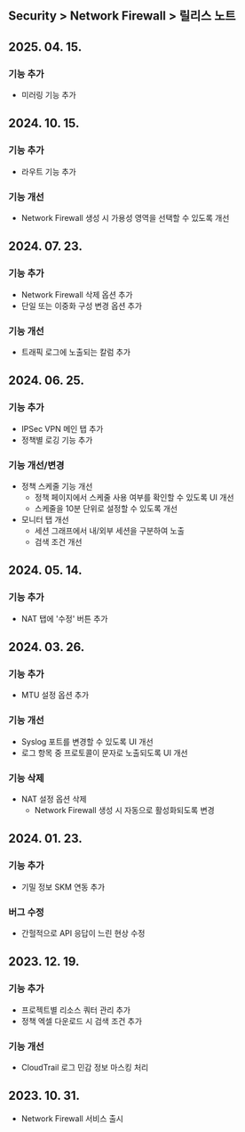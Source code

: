 ## Security > Network Firewall > 릴리스 노트

## 2025. 04. 15.

### 기능 추가

* 미러링 기능 추가

## 2024. 10. 15.

### 기능 추가

* 라우트 기능 추가

### 기능 개선

* Network Firewall 생성 시 가용성 영역을 선택할 수 있도록 개선

## 2024. 07. 23.

### 기능 추가

* Network Firewall 삭제 옵션 추가
* 단일 또는 이중화 구성 변경 옵션 추가

### 기능 개선

* 트래픽 로그에 노출되는 칼럼 추가

## 2024. 06. 25.

### 기능 추가

* IPSec VPN 메인 탭 추가
* 정책별 로깅 기능 추가

### 기능 개선/변경

* 정책 스케줄 기능 개선
    * 정책 페이지에서 스케줄 사용 여부를 확인할 수 있도록 UI 개선
    * 스케줄을 10분 단위로 설정할 수 있도록 개선
* 모니터 탭 개선
    * 세션 그래프에서 내/외부 세션을 구분하여 노출
    * 검색 조건 개선

## 2024. 05. 14.

### 기능 추가

* NAT 탭에 '수정' 버튼 추가

## 2024. 03. 26.

### 기능 추가

* MTU 설정 옵션 추가

### 기능 개선

* Syslog 포트를 변경할 수 있도록 UI 개선
* 로그 항목 중 프로토콜이 문자로 노출되도록 UI 개선

### 기능 삭제

* NAT 설정 옵션 삭제
    * Network Firewall 생성 시 자동으로 활성화되도록 변경

## 2024. 01. 23.

### 기능 추가

* 기밀 정보 SKM 연동 추가

### 버그 수정

* 간헐적으로 API 응답이 느린 현상 수정

## 2023. 12. 19.

### 기능 추가

* 프로젝트별 리소스 쿼터 관리 추가
* 정책 엑셀 다운로드 시 검색 조건 추가

### 기능 개선

* CloudTrail 로그 민감 정보 마스킹 처리

## 2023. 10. 31.
* Network Firewall 서비스 출시